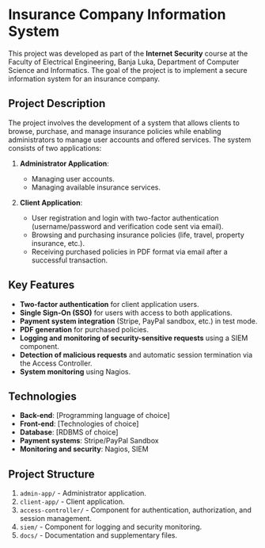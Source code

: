 # Insurance Company Information System

This project was developed as part of the **Internet Security** course at the Faculty of Electrical Engineering, Banja Luka, Department of Computer Science and Informatics. The goal of the project is to implement a secure information system for an insurance company.

## Project Description

The project involves the development of a system that allows clients to browse, purchase, and manage insurance policies while enabling administrators to manage user accounts and offered services. The system consists of two applications:

1. **Administrator Application**:

   - Managing user accounts.
   - Managing available insurance services.

2. **Client Application**:
   - User registration and login with two-factor authentication (username/password and verification code sent via email).
   - Browsing and purchasing insurance policies (life, travel, property insurance, etc.).
   - Receiving purchased policies in PDF format via email after a successful transaction.

## Key Features

- **Two-factor authentication** for client application users.
- **Single Sign-On (SSO)** for users with access to both applications.
- **Payment system integration** (Stripe, PayPal sandbox, etc.) in test mode.
- **PDF generation** for purchased policies.
- **Logging and monitoring of security-sensitive requests** using a SIEM component.
- **Detection of malicious requests** and automatic session termination via the Access Controller.
- **System monitoring** using Nagios.

## Technologies

- **Back-end**: [Programming language of choice]
- **Front-end**: [Technologies of choice]
- **Database**: [RDBMS of choice]
- **Payment systems**: Stripe/PayPal Sandbox
- **Monitoring and security**: Nagios, SIEM

## Project Structure

1. `admin-app/` - Administrator application.
2. `client-app/` - Client application.
3. `access-controller/` - Component for authentication, authorization, and session management.
4. `siem/` - Component for logging and security monitoring.
5. `docs/` - Documentation and supplementary files.
